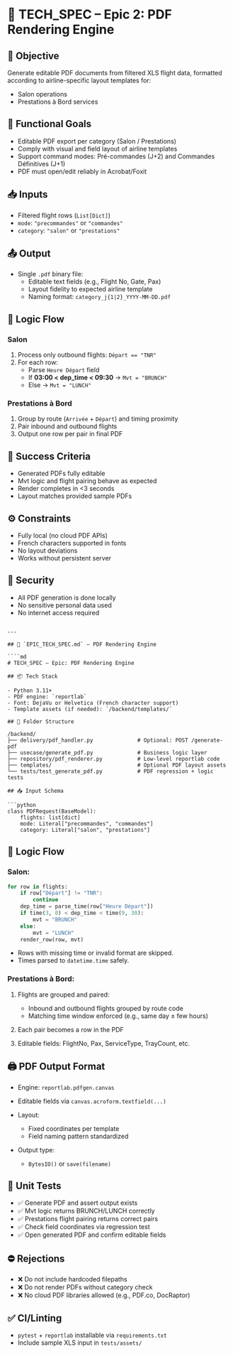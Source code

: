 # 📄 TECH\_SPEC – Epic 2: PDF Rendering Engine

## 🎯 Objective

Generate editable PDF documents from filtered XLS flight data, formatted according to airline-specific layout templates for:

- Salon operations
- Prestations à Bord services

## 🧩 Functional Goals

- Editable PDF export per category (Salon / Prestations)
- Comply with visual and field layout of airline templates
- Support command modes: Pré-commandes (J+2) and Commandes Définitives (J+1)
- PDF must open/edit reliably in Acrobat/Foxit

## 📥 Inputs

- Filtered flight rows (`List[Dict]`)
- `mode`: `"precommandes"` or `"commandes"`
- `category`: `"salon"` or `"prestations"`

## 📤 Output

- Single `.pdf` binary file:
  - Editable text fields (e.g., Flight No, Gate, Pax)
  - Layout fidelity to expected airline template
  - Naming format: `category_j{1|2}_YYYY-MM-DD.pdf`

## 🔁 Logic Flow

### Salon

1. Process only outbound flights: `Départ == "TNR"`
2. For each row:
   - Parse `Heure Départ` field
   - If **03:00 < dep_time < 09:30** → `Mvt = "BRUNCH"`
   - Else → `Mvt = "LUNCH"`

### Prestations à Bord

1. Group by route (`Arrivée` + `Départ`) and timing proximity
2. Pair inbound and outbound flights
3. Output one row per pair in final PDF

## 🧪 Success Criteria

- Generated PDFs fully editable
- Mvt logic and flight pairing behave as expected
- Render completes in <3 seconds
- Layout matches provided sample PDFs

## ⚙️ Constraints

- Fully local (no cloud PDF APIs)
- French characters supported in fonts
- No layout deviations
- Works without persistent server

## 🔐 Security

- All PDF generation is done locally
- No sensitive personal data used
- No internet access required
```

---

## 🧠 `EPIC_TECH_SPEC.md` – PDF Rendering Engine

````md
# TECH_SPEC – Epic: PDF Rendering Engine

## 📦 Tech Stack

- Python 3.11+
- PDF engine: `reportlab`
- Font: DejaVu or Helvetica (French character support)
- Template assets (if needed): `/backend/templates/`

## 📂 Folder Structure

/backend/
├── delivery/pdf_handler.py              # Optional: POST /generate-pdf
├── usecase/generate_pdf.py              # Business logic layer
├── repository/pdf_renderer.py           # Low-level reportlab code
├── templates/                           # Optional PDF layout assets
└── tests/test_generate_pdf.py           # PDF regression + logic tests

## 📥 Input Schema

```python
class PDFRequest(BaseModel):
    flights: list[dict]
    mode: Literal["precommandes", "commandes"]
    category: Literal["salon", "prestations"]
````

## 🔁 Logic Flow

### Salon:

```python
for row in flights:
    if row["Départ"] != "TNR":
        continue
    dep_time = parse_time(row["Heure Départ"])
    if time(3, 0) < dep_time < time(9, 30):
        mvt = "BRUNCH"
    else:
        mvt = "LUNCH"
    render_row(row, mvt)
```

* Rows with missing time or invalid format are skipped.
* Times parsed to `datetime.time` safely.

### Prestations à Bord:

1. Flights are grouped and paired:

   * Inbound and outbound flights grouped by route code
   * Matching time window enforced (e.g., same day ± few hours)
2. Each pair becomes a row in the PDF
3. Editable fields: FlightNo, Pax, ServiceType, TrayCount, etc.

## 🖨️ PDF Output Format

* Engine: `reportlab.pdfgen.canvas`
* Editable fields via `canvas.acroform.textfield(...)`
* Layout:

  * Fixed coordinates per template
  * Field naming pattern standardized
* Output type:

  * `BytesIO()` or `save(filename)`

## 🧪 Unit Tests

* ✅ Generate PDF and assert output exists
* ✅ Mvt logic returns BRUNCH/LUNCH correctly
* ✅ Prestations flight pairing returns correct pairs
* ✅ Check field coordinates via regression test
* ✅ Open generated PDF and confirm editable fields

## ⛔ Rejections

* ❌ Do not include hardcoded filepaths
* ❌ Do not render PDFs without category check
* ❌ No cloud PDF libraries allowed (e.g., PDF.co, DocRaptor)

## ✅ CI/Linting

* `pytest` + `reportlab` installable via `requirements.txt`
* Include sample XLS input in `tests/assets/`

```
